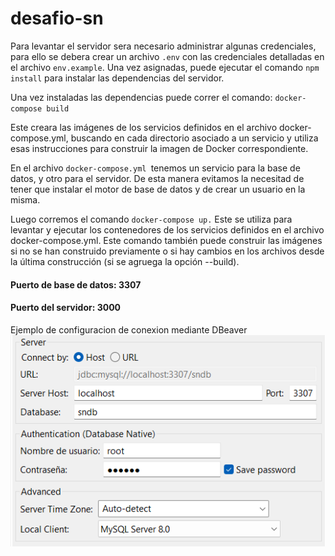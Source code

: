# desafio-sn

Para levantar el servidor sera necesario administrar algunas credenciales, para ello se debera crear un archivo `.env` con las credenciales detalladas en el archivo `env.example`. Una vez asignadas, puede ejecutar el comando `npm install` para instalar las dependencias del servidor.

Una vez instaladas las dependencias puede correr el comando:
`docker-compose build`

Este creara las imágenes de los servicios definidos en el archivo docker-compose.yml, buscando en cada directorio asociado a un servicio y utiliza esas instrucciones para construir la imagen de Docker correspondiente.

En el archivo `docker-compose.yml `tenemos un servicio para la base de datos, y otro para el servidor. De esta manera evitamos la necesitad de tener que instalar el motor de base de datos y de crear un usuario en la misma.

Luego corremos el comando
`docker-compose up.`
Este se utiliza para levantar y ejecutar los contenedores de los servicios definidos en el archivo docker-compose.yml. Este comando también puede construir las imágenes si no se han construido previamente o si hay cambios en los archivos desde la última construcción (si se agruega la opción --build).

#### Puerto de base de datos: 3307

#### Puerto del servidor: 3000

Ejemplo de configuracion de conexion mediante DBeaver
![ConnectionSetting](image.png)
